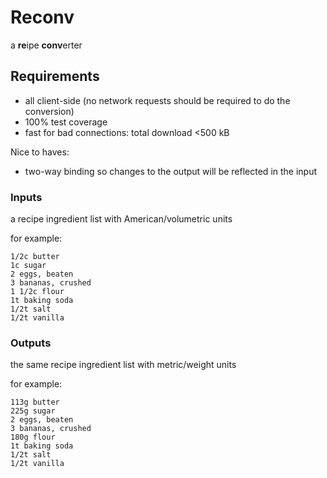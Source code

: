 # Reconv

a **re**ipe **conv**erter

## Requirements

- all client-side (no network requests should be required to do the conversion)
- 100% test coverage
- fast for bad connections: total download <500 kB

Nice to haves:

- two-way binding so changes to the output will be reflected in the input

### Inputs
a recipe ingredient list with American/volumetric units

for example:

```
1/2c butter
1c sugar
2 eggs, beaten
3 bananas, crushed
1 1/2c flour
1t baking soda
1/2t salt
1/2t vanilla
```

### Outputs

the same recipe ingredient list with metric/weight units

for example:

```
113g butter
225g sugar
2 eggs, beaten
3 bananas, crushed
180g flour
1t baking soda
1/2t salt
1/2t vanilla
```
